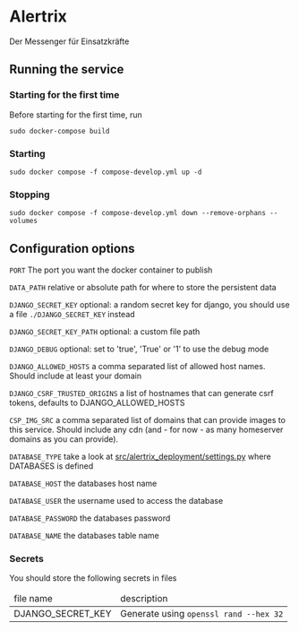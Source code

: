 # Alertrix
Der Messenger für Einsatzkräfte


## Running the service
### Starting for the first time
Before starting for the first time, run
```commandline
sudo docker-compose build
```
### Starting
```commandline
sudo docker compose -f compose-develop.yml up -d
```
### Stopping
```commandline
sudo docker compose -f compose-develop.yml down --remove-orphans --volumes
```


## Configuration options

`PORT`  The port you want the docker container to publish

`DATA_PATH`  relative or absolute path for where to store the persistent data

`DJANGO_SECRET_KEY`  optional: a random secret key for django, you should use a file `./DJANGO_SECRET_KEY` instead

`DJANGO_SECRET_KEY_PATH` optional: a custom file path

`DJANGO_DEBUG`  optional: set to 'true', 'True' or '1' to use the debug mode

`DJANGO_ALLOWED_HOSTS`  a comma separated list of allowed host names. Should include at least your domain

`DJANGO_CSRF_TRUSTED_ORIGINS`  a list of hostnames that can generate csrf tokens, defaults to DJANGO_ALLOWED_HOSTS

`CSP_IMG_SRC`  a comma separated list of domains that can provide images to this service. Should include any cdn (and - for now - as many homeserver domains as you can provide).

`DATABASE_TYPE`  take a look at [src/alertrix_deployment/settings.py](./src/alertrix_deployment/settings.py) where DATABASES is defined

`DATABASE_HOST`  the databases host name

`DATABASE_USER`  the username used to access the database

`DATABASE_PASSWORD`  the databases password

`DATABASE_NAME` the databases table name

### Secrets

You should store the following secrets in files

<table>
<thead><td>file name</td><td>description</td></thead>
<tr><td>DJANGO_SECRET_KEY</td><td>Generate using <code>openssl rand --hex 32</code></td></tr>
</table>
